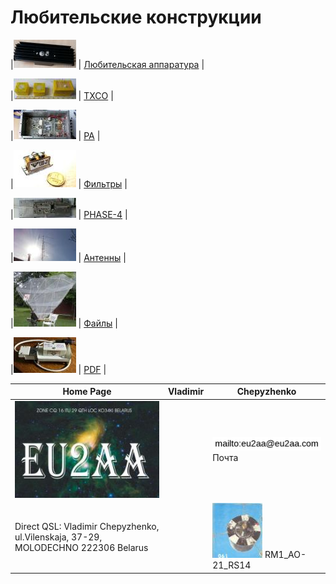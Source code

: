 # Любительские конструкции

|![ ](photo/0LK.jpg) | [Любительская аппаратура](AmRig.md) |

|![ ](photo/0TXCO2.jpg) | [TXCO](TXCO.md) |

|![ ](photo/0PA.jpg) | [PA](PA.md) |

|![ ](photo/0Fil.jpg) | [Фильтры](FIL.md) |

|![ ](photo/0P4.jpg) | [PHASE-4](P4.md) |

|![ ](photo/0Ant1.jpg) | [Антенны](Ant.md) |

|![ ](photo/0Ant.jpg) | [Файлы](FILES.md) |

|![ ](photo/0LK1.jpg) | [PDF](PDF.md) |

| Home Page | Vladimir | Chepyzhenko |
| ------------- | ------------- | ------------- |
|![QSL](photo/22.jpg) | |![mailto](photo/mailto3.png) Почта  |
| Direct QSL: Vladimir Chepyzhenko, ul.Vilenskaja, 37-29, MOLODECHNO 222306 Belarus | |[![RM1_AO-21_RS14](photo/28.jpg)](http://eu2aa.qrz.ru) RM1_AO-21_RS14 |

  

